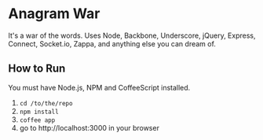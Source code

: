 Anagram War
===========

It's a war of the words. Uses Node, Backbone, Underscore, jQuery, Express, Connect, Socket.io, Zappa, and anything else you can dream of.

How to Run
----------
You must have Node.js, NPM and CoffeeScript installed.

1. `cd /to/the/repo`
2. `npm install`
3. `coffee app`
4. go to http://localhost:3000 in your browser
